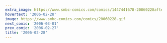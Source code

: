 ```yaml
---
extra_image: https://www.smbc-comics.com/comics/1447441678-20060228after.png
hovertext: '2006-02-28'
image: https://www.smbc-comics.com/comics/20060228.gif
next_comic: '2006-03-01'
prev_comic: '2006-02-27'
title: '2006-02-28'
---
```


